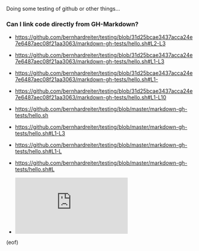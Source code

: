 Doing some testing of github or other things...


### Can I link code directly from GH-Markdown?

 * https://github.com/bernhardreiter/testing/blob/31d25bcae3437acca24e7e6487aec08f21aa3063/markdown-gh-tests/hello.sh#L2-L3

 * https://github.com/bernhardreiter/testing/blob/31d25bcae3437acca24e7e6487aec08f21aa3063/markdown-gh-tests/hello.sh#L1-L3

 * https://github.com/bernhardreiter/testing/blob/31d25bcae3437acca24e7e6487aec08f21aa3063/markdown-gh-tests/hello.sh#L1-

 * https://github.com/bernhardreiter/testing/blob/31d25bcae3437acca24e7e6487aec08f21aa3063/markdown-gh-tests/hello.sh#L1-L10

 * https://github.com/bernhardreiter/testing/blob/master/markdown-gh-tests/hello.sh

 * https://github.com/bernhardreiter/testing/blob/master/markdown-gh-tests/hello.sh#L1-L3

 * https://github.com/bernhardreiter/testing/blob/master/markdown-gh-tests/hello.sh#L1-L

 * https://github.com/bernhardreiter/testing/blob/master/markdown-gh-tests/hello.sh#L

 * ![](https://github.com/bernhardreiter/testing/blob/master/markdown-gh-tests/hello.sh)

(eof)
